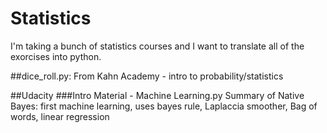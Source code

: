 # Statistics
I'm taking a bunch of statistics courses and I want to translate all of the exorcises into python. 

##dice_roll.py:
From Kahn Academy - intro to probability/statistics

##Udacity
###Intro Material - Machine Learning.py
Summary of Native Bayes:
first machine learning,
uses bayes rule,
Laplaccia smoother,
Bag of words,
linear regression
